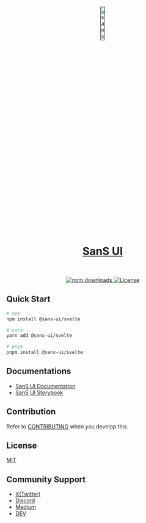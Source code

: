<p align="center">
  <a href="">
      <img width="15%" src="https://github.com/user-attachments/assets/590042db-97d1-4ed0-b4c8-cd76c8c15cd2" alt="sans-ui-logo" />
      <h1 align="center">SanS UI</h1>
  </a>
</p>
</br>

<p align="center">
  <a href="https://www.npmjs.com/package/@sans-ui-org/sans-ui">
    <img src="https://img.shields.io/npm/dm/%40sans-ui%2Fsvelte" alt="npm downloads">
  </a>
  <a href="https://github.com/sans-ui-org/sans-ui/blob/development/LICENSE">
    <img src="https://img.shields.io/npm/l/%40sans-ui%2Fsvelte?style=flat" alt="License">
  </a>
</p>

## Quick Start

```bash
# npm
npm install @sans-ui/svelte

# yarn
yarn add @sans-ui/svelte

# pnpm
pnpm install @sans-ui/svelte
```

## Documentations

- [SanS UI Documentation](https://www.sans-ui.org/)
- [SanS UI Storybook](https://sans-ui-storybook.vercel.app/)

## Contribution

Refer to [CONTRIBUTING](https://github.com/sans-ui-org/sans-ui/blob/development/CONTRIBUTING.md) when you develop this.

## License

[MIT](https://github.com/sans-ui-org/sans-ui/blob/development/LICENSE)

## Community Support

- [X(Twitter)](https://x.com/sans_ui_org)
- [Discord](https://discord.com/channels/1287433802494251019/1287433881720586242)
- [Medium](https://medium.com/@three.s.ui.org)
- [DEV](https://dev.to/sans-ui)
